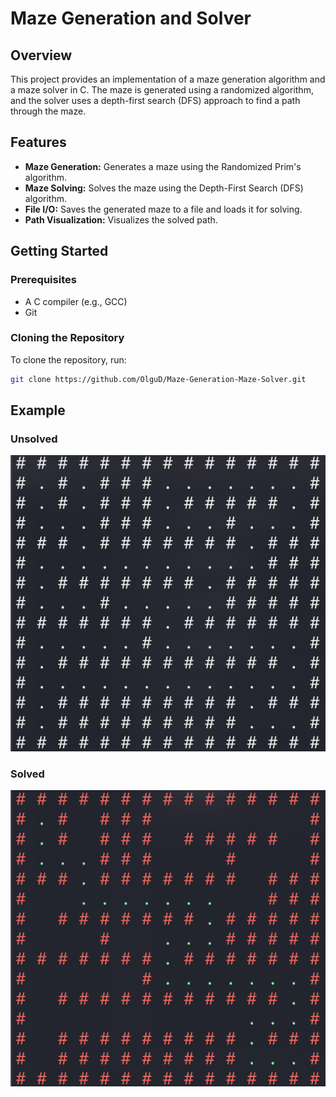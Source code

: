 # Maze Generation and Solver

## Overview

This project provides an implementation of a maze generation algorithm and a maze solver in C. The maze is generated using a randomized algorithm, and the solver uses a depth-first search (DFS) approach to find a path through the maze.

## Features

- **Maze Generation:** Generates a maze using the Randomized Prim's algorithm.
- **Maze Solving:** Solves the maze using the Depth-First Search (DFS) algorithm.
- **File I/O:** Saves the generated maze to a file and loads it for solving.
- **Path Visualization:** Visualizes the solved path.

## Getting Started

### Prerequisites

- A C compiler (e.g., GCC)
- Git

### Cloning the Repository

To clone the repository, run:

```sh
git clone https://github.com/OlguD/Maze-Generation-Maze-Solver.git
```

## Example
### Unsolved
![unsolved-maze](https://github.com/OlguD/Maze-Generation-Maze-Solver/blob/main/assets/unsolved.png)

### Solved
![solved-maze](https://github.com/OlguD/Maze-Generation-Maze-Solver/blob/main/assets/solved.png)
